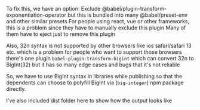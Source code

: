 To fix this, we have an option:
Exclude @babel/plugin-transform-exponentiation-operator but this is bundled into many @babel/preset-env and other similar presets
For people using react, vue or other frameworks, this is a problem since they have to manually exclude this plugin
Many of them have to eject just to remove this plugin

Also, 32n syntax is not supported by other browsers like ios safari/safari 13 etc. which is a problem for people who want to support those browsers
there's one plugin `babel-plugin-transform-bigint` which can convert 32n to BigInt(32) but it has so many edge cases and bugs that it's not reliable

So, we have to use BigInt syntax in libraries while publishing so that the dependents can choose to polyfill BigInt via (`big-integer`) npm package directly.

I've also included dist folder here to show how the output looks like
